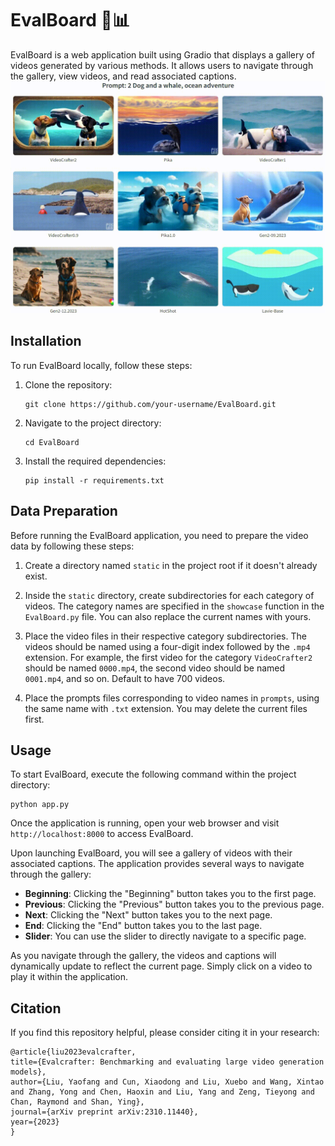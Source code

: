 # EvalBoard 🎥📊

EvalBoard is a web application built using Gradio that displays a gallery of videos generated by various methods. It allows users to navigate through the gallery, view videos, and read associated captions. 
![AI-Created Video Gallery](https://github.com/evalcrafter/EvalCrafter/blob/master/Gallery.gif)


## Installation

To run EvalBoard locally, follow these steps:

1. Clone the repository:

   ```
   git clone https://github.com/your-username/EvalBoard.git
   ```

2. Navigate to the project directory:

   ```
   cd EvalBoard
   ```

3. Install the required dependencies:

   ```
   pip install -r requirements.txt
   ```

## Data Preparation

Before running the EvalBoard application, you need to prepare the video data by following these steps:

1. Create a directory named `static` in the project root if it doesn't already exist.

2. Inside the `static` directory, create subdirectories for each category of videos. The category names are specified in the `showcase` function in the `EvalBoard.py` file. You can also replace the current names with yours.

3. Place the video files in their respective category subdirectories. The videos should be named using a four-digit index followed by the `.mp4` extension. For example, the first video for the category `VideoCrafter2` should be named `0000.mp4`, the second video should be named `0001.mp4`, and so on. Default to have 700 videos.

4. Place the prompts files corresponding to video names in `prompts`, using the same name with `.txt` extension. You may delete the current files first.

## Usage

To start EvalBoard, execute the following command within the project directory:

```
python app.py
```

Once the application is running, open your web browser and visit `http://localhost:8000` to access EvalBoard.

Upon launching EvalBoard, you will see a gallery of videos with their associated captions. The application provides several ways to navigate through the gallery:

- **Beginning**: Clicking the "Beginning" button takes you to the first page.
- **Previous**: Clicking the "Previous" button takes you to the previous page.
- **Next**: Clicking the "Next" button takes you to the next page.
- **End**: Clicking the "End" button takes you to the last page.
- **Slider**: You can use the slider to directly navigate to a specific page.

As you navigate through the gallery, the videos and captions will dynamically update to reflect the current page. Simply click on a video to play it within the application.


## Citation
If you find this repository helpful, please consider citing it in your research:

   ```
   @article{liu2023evalcrafter,
  title={Evalcrafter: Benchmarking and evaluating large video generation models},
  author={Liu, Yaofang and Cun, Xiaodong and Liu, Xuebo and Wang, Xintao and Zhang, Yong and Chen, Haoxin and Liu, Yang and Zeng, Tieyong and Chan, Raymond and Shan, Ying},
  journal={arXiv preprint arXiv:2310.11440},
  year={2023}
   }
   ```
